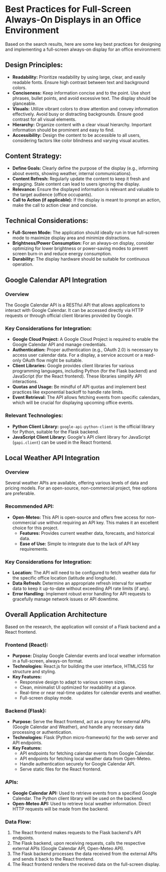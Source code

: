 
# Best Practices for Full-Screen Always-On Displays in an Office Environment

Based on the search results, here are some key best practices for designing and implementing a full-screen always-on display for an office environment:

## Design Principles:
*   **Readability:** Prioritize readability by using large, clear, and easily readable fonts. Ensure high contrast between text and background colors.
*   **Conciseness:** Keep information concise and to the point. Use short phrases, bullet points, and avoid excessive text. The display should be glanceable.
*   **Visuals:** Utilize vibrant colors to draw attention and convey information effectively. Avoid busy or distracting backgrounds. Ensure good contrast for all visual elements.
*   **Hierarchy:** Organize content with a clear visual hierarchy. Important information should be prominent and easy to find.
*   **Accessibility:** Design the content to be accessible to all users, considering factors like color blindness and varying visual acuities.

## Content Strategy:
*   **Define Goals:** Clearly define the purpose of the display (e.g., informing about events, showing weather, internal communications).
*   **Content Refresh:** Regularly update the content to keep it fresh and engaging. Stale content can lead to users ignoring the display.
*   **Relevance:** Ensure the displayed information is relevant and valuable to the target audience (office occupants).
*   **Call to Action (if applicable):** If the display is meant to prompt an action, make the call to action clear and concise.

## Technical Considerations:
*   **Full-Screen Mode:** The application should ideally run in true full-screen mode to maximize display area and minimize distractions.
*   **Brightness/Power Consumption:** For an always-on display, consider optimizing for lower brightness or power-saving modes to prevent screen burn-in and reduce energy consumption.
*   **Durability:** The display hardware should be suitable for continuous operation.





## Google Calendar API Integration

### Overview
The Google Calendar API is a RESTful API that allows applications to interact with Google Calendar. It can be accessed directly via HTTP requests or through official client libraries provided by Google.

### Key Considerations for Integration:
*   **Google Cloud Project:** A Google Cloud Project is required to enable the Google Calendar API and manage credentials.
*   **Authentication:** Proper authentication (e.g., OAuth 2.0) is necessary to access user calendar data. For a display, a service account or a read-only OAuth flow might be suitable.
*   **Client Libraries:** Google provides client libraries for various programming languages, including Python (for the Flask backend) and JavaScript (for the React frontend). These libraries simplify API interactions.
*   **Quotas and Usage:** Be mindful of API quotas and implement best practices like exponential backoff to handle rate limits.
*   **Event Retrieval:** The API allows fetching events from specific calendars, which will be crucial for displaying upcoming office events.

### Relevant Technologies:
*   **Python Client Library:** `google-api-python-client` is the official library for Python, suitable for the Flask backend.
*   **JavaScript Client Library:** Google's API client library for JavaScript (`gapi.client`) can be used in the React frontend.





## Local Weather API Integration

### Overview
Several weather APIs are available, offering various levels of data and pricing models. For an open-source, non-commercial project, free options are preferable.

### Recommended API:
*   **Open-Meteo:** This API is open-source and offers free access for non-commercial use without requiring an API key. This makes it an excellent choice for this project.
    *   **Features:** Provides current weather data, forecasts, and historical data.
    *   **Ease of Use:** Simple to integrate due to the lack of API key requirements.

### Key Considerations for Integration:
*   **Location:** The API will need to be configured to fetch weather data for the specific office location (latitude and longitude).
*   **Data Refresh:** Determine an appropriate refresh interval for weather data to keep it up-to-date without exceeding API rate limits (if any).
*   **Error Handling:** Implement robust error handling for API requests to gracefully manage network issues or API downtime.





## Overall Application Architecture

Based on the research, the application will consist of a Flask backend and a React frontend.

### Frontend (React):
*   **Purpose:** Display Google Calendar events and local weather information in a full-screen, always-on format.
*   **Technologies:** React.js for building the user interface, HTML/CSS for structure and styling.
*   **Key Features:**
    *   Responsive design to adapt to various screen sizes.
    *   Clean, minimalist UI optimized for readability at a glance.
    *   Real-time or near real-time updates for calendar events and weather.
    *   Full-screen display mode.

### Backend (Flask):
*   **Purpose:** Serve the React frontend, act as a proxy for external APIs (Google Calendar and Weather), and handle any necessary data processing or authentication.
*   **Technologies:** Flask (Python micro-framework) for the web server and API endpoints.
*   **Key Features:**
    *   API endpoints for fetching calendar events from Google Calendar.
    *   API endpoints for fetching local weather data from Open-Meteo.
    *   Handle authentication securely for Google Calendar API.
    *   Serve static files for the React frontend.

### APIs:
*   **Google Calendar API:** Used to retrieve events from a specified Google Calendar. The Python client library will be used on the backend.
*   **Open-Meteo API:** Used to retrieve local weather information. Direct HTTP requests will be made from the backend.

### Data Flow:
1.  The React frontend makes requests to the Flask backend's API endpoints.
2.  The Flask backend, upon receiving requests, calls the respective external APIs (Google Calendar API, Open-Meteo API).
3.  The Flask backend processes the data received from the external APIs and sends it back to the React frontend.
4.  The React frontend renders the received data on the full-screen display.


